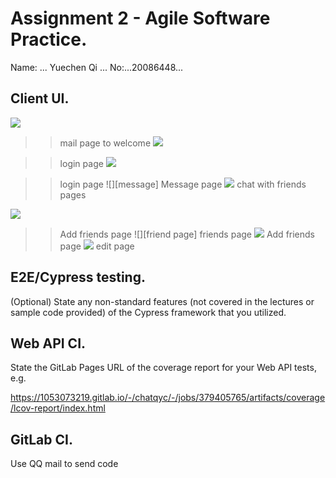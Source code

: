 # Assignment 2 - Agile Software Practice.

Name: ... Yuechen Qi ...
No:...20086448...
## Client UI.




![][welcome]

>>mail page to welcome 
![][login]

>>login page 
![][register]

>>login page 
![][message]
 >>Message page 
![][chat]
 >>chat with friends pages 

![][Addfriendspage]
 >>Add friends page 
![][friend page]
 >>friends page 
![][dynamicpage]
 >>Add friends page 
![][edit]
 >>edit page 
## E2E/Cypress testing.

(Optional) State any non-standard features (not covered in the lectures or sample code provided) of the Cypress framework that you utilized.

## Web API CI.

State the GitLab Pages URL of the coverage report for your Web API tests, e.g.

https://1053073219.gitlab.io/-/chatqyc/-/jobs/379405765/artifacts/coverage/lcov-report/index.html
## GitLab CI.

Use QQ mail to send code 


[welcome]: ./img/welcome.png
[Addfriendspage]: ./img/Addfriendspage.png
[chat]: ./img/chat.png
[dynamicpage]: ./img/dynamicpage.png
[edit]: ./img/edit.png
[friendpage]: ./img/friendpage.png
[login]: ./img/login.png
[messagepage]: ./img/messagepage.png
[register]: ./img/register.png
